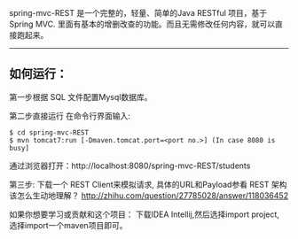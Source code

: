 spring-mvc-REST 是一个完整的，轻量、简单的Java RESTful 项目，基于Spring MVC.
里面有基本的增删改查的功能。而且无需修改任何内容，就可以直接跑起来。

-------------------


如何运行：
-------------------
第一步根据 SQL 文件配置Mysql数据库。

第二步直接运行
在命令行界面输入:

    $ cd spring-mvc-REST
    $ mvn tomcat7:run [-Dmaven.tomcat.port=<port no.>] (In case 8080 is busy] 

通过浏览器打开：http://localhost:8080/spring-mvc-REST/students

第三步:
下载一个 REST Client来模拟请求, 具体的URL和Payload参看
REST 架构该怎么生动地理解？ http://zhihu.com/question/27785028/answer/118036452

如果你想要学习或贡献和这个项目：
下载IDEA Intellij,然后选择import project, 选择import一个maven项目即可。
